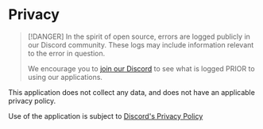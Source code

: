 # Privacy

> [!DANGER]
> In the spirit of open source, errors are logged publicly in our Discord community. These logs may include information relevant to the error in question.
>
> We encourage you to [join our Discord](https://chat.nhcarrigan.com) to see what is logged PRIOR to using our applications.

This application does not collect any data, and does not have an applicable privacy policy.

Use of the application is subject to [Discord's Privacy Policy](https://discord.com/privacy)
